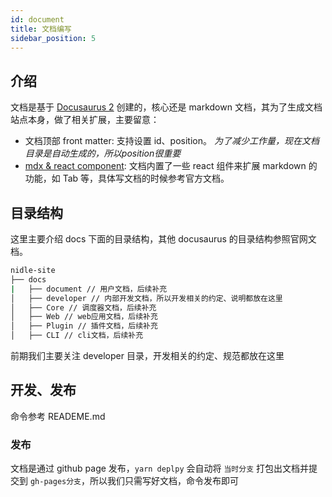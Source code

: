 ```yaml
---
id: document
title: 文档编写
sidebar_position: 5
---
```


## 介绍
文档是基于 [Docusaurus 2](https://docusaurus.io/) 创建的，核心还是 markdown 文档，其为了生成文档站点本身，做了相关扩展，主要留意：
* 文档顶部 front matter: 支持设置 id、position。
*为了减少工作量，现在文档目录是自动生成的，所以position很重要*
* [mdx & react component](https://docusaurus.io/docs/markdown-features): 文档内置了一些 react 组件来扩展 markdown 的功能，如 Tab 等，具体写文档的时候参考官方文档。

## 目录结构
这里主要介绍 docs 下面的目录结构，其他 docusaurus 的目录结构参照官网文档。

```bash
nidle-site
├── docs
|   ├── document // 用户文档，后续补充
│   ├── developer // 内部开发文档，所以开发相关的约定、说明都放在这里
│   ├── Core // 调度器文档，后续补充
│   ├── Web // web应用文档，后续补充
│   ├── Plugin // 插件文档，后续补充
│   ├── CLI // cli文档，后续补充
```

前期我们主要关注 developer 目录，开发相关的约定、规范都放在这里

## 开发、发布
命令参考 READEME.md

### 发布
文档是通过 github page 发布，`yarn deplpy` 会自动将 `当时分支` 打包出文档并提交到 `gh-pages分支`，所以我们只需写好文档，命令发布即可
